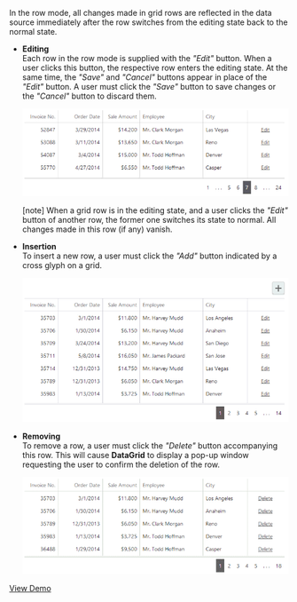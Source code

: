 In the row mode, all changes made in grid rows are reflected in the data source immediately after the row switches from the editing state back to the normal state.

* **Editing**		
Each row in the row mode is supplied with the *"Edit"* button. When a user clicks this button, the respective row enters the editing state. At the same time, the *"Save"* and *"Cancel"* buttons appear in place of the *"Edit"* button. A user must click the *"Save"* button to save changes or the *"Cancel"* button to discard them.

	![DevExtreme DataGrid EditingRowMode](/images/DataGrid/EditingRowMode.gif)

	[note] When a grid row is in the editing state, and a user clicks the *"Edit"* button of another row, the former one switches its state to normal. All changes made in this row (if any) vanish.

* **Insertion**		
To insert a new row, a user must click the *"Add"* button indicated by a cross glyph on a grid.

	![DevExtreme DataGrid InsertionRowMode](/images/DataGrid/InsertionRowMode.gif)

* **Removing**		
To remove a row, a user must click the *"Delete"* button accompanying this row. This will cause **DataGrid** to display a pop-up window requesting the user to confirm the deletion of the row.

	![DevExtreme DataGrid RemovingRowMode](/images/DataGrid/RemovingRowMode.gif)

<a href="http://js.devexpress.com/Demos/WidgetsGallery/#demo/datagridgrideditingrow/" class="button orange small fix-width-155" style="margin-right: 20px;" target="_blank">View Demo</a>